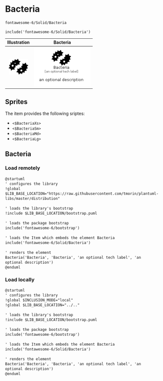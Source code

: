 # Bacteria


```text
fontawesome-6/Solid/Bacteria
```

```text
include('fontawesome-6/Solid/Bacteria')
```



| Illustration | Bacteria |
| :---: | :---: |
| ![illustration for Illustration](../../fontawesome-6/Solid/Bacteria.png) | ![illustration for Bacteria](../../fontawesome-6/Solid/Bacteria.Local.png) |



## Sprites
The item provides the following sriptes:

- `<$BacteriaXs>`
- `<$BacteriaSm>`
- `<$BacteriaMd>`
- `<$BacteriaLg>`





## Bacteria

### Load remotely
```plantuml
@startuml
' configures the library
!global $LIB_BASE_LOCATION="https://raw.githubusercontent.com/tmorin/plantuml-libs/master/distribution"

' loads the library's bootstrap
!include $LIB_BASE_LOCATION/bootstrap.puml

' loads the package bootstrap
include('fontawesome-6/bootstrap')

' loads the Item which embeds the element Bacteria
include('fontawesome-6/Solid/Bacteria')

' renders the element
Bacteria('Bacteria', 'Bacteria', 'an optional tech label', 'an optional description')
@enduml
```

### Load locally
```plantuml
@startuml
' configures the library
!global $INCLUSION_MODE="local"
!global $LIB_BASE_LOCATION="../.."

' loads the library's bootstrap
!include $LIB_BASE_LOCATION/bootstrap.puml

' loads the package bootstrap
include('fontawesome-6/bootstrap')

' loads the Item which embeds the element Bacteria
include('fontawesome-6/Solid/Bacteria')

' renders the element
Bacteria('Bacteria', 'Bacteria', 'an optional tech label', 'an optional description')
@enduml
```


